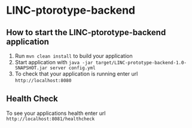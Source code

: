 # LINC-ptorotype-backend

How to start the LINC-ptorotype-backend application
---

1. Run `mvn clean install` to build your application
1. Start application with `java -jar target/LINC-prototype-backend-1.0-SNAPSHOT.jar server config.yml`
1. To check that your application is running enter url `http://localhost:8080`

Health Check
---

To see your applications health enter url `http://localhost:8081/healthcheck`
